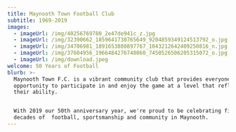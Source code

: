 ```yaml
---
title: Maynooth Town Football Club
subtitle: 1969-2019
images:
  - imageUrl: /img/40256769780_2e47de941c_z.jpg
  - imageUrl: /img/32390662_1859641730765649_9204859349124513792_o.jpg
  - imageUrl: /img/34706981_1891653880897767_1043212642409250816_n.jpg
  - imageUrl: /img/37604956_1966484276748060_7450526506205315072_o.jpg
  - imageUrl: /img/download.jpeg
welcome: 50 Years of Football
blurb: >-
  Maynooth Town F.C. is a vibrant community club that provides everyone with the
  opportunity to participate in and enjoy the game at a level that reflects
  their ability. 


  With 2019 our 50th anniversary year, we're proud to be celebrating five
  decades of  football, sportsmanship and community in Maynooth.
---
```


